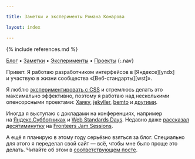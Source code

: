 ```yaml
---

title: Заметки и эксперименты Романа Комарова

layout: index

---
```


{% include references.md %}

[Блог](blog/) • [Заметки](issues/) • [Эксперименты](fun/) • [Проекты](projects/)
{:.nav}

Привет. Я работаю разработчиком интерфейсов в [Яндексе][yndx] и участвую в жизни сообщества «[Веб-стандарты][wst]».


Я люблю [экспериментировать с CSS](fun/) и стремлюсь делать это максимально эффективно, поэтому я работаю над несколькими опенсорсными проектами: [Хаяку](http://hayakubundle.com), [jekyller](gh:shower/jekyller), [bemto](gh:kizu/bemto) и [другими](gh:kizu?tab=repositories).

Иногда я выступаю с докладами на конференциях, например на [Яндекс.Субботниках](http://events.yandex.ru/search/?text=Роман+Комаров) и [Web Standards Days](http://webstandardsdays.ru). Недавно даже [рассказал десятиминутку](http://vimeo.com/51897358) на [Fronteers Jam Sessions](http://fronteers.nl/congres/2012/jam-session).

А ещё я планирую в этому году серьёзно взяться за блог. Специально для этого я переделал свой сайт — всё, чтобы мне было проще это делать. Читайте об этом в [соответствующем посте](:restart).
